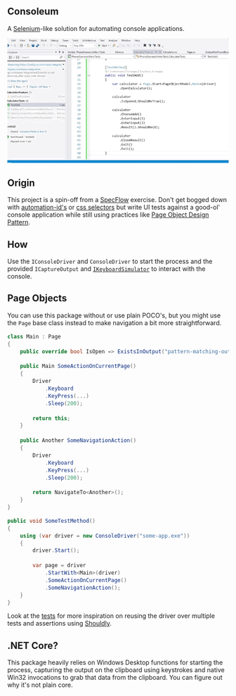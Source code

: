 ## Consoleum

A [Selenium](http://www.seleniumhq.org/)-like solution for automating console applications.

![action](action.gif?raw=true)

## Origin

This project is a spin-off from a [SpecFlow](http://specflow.org/) exercise. Don't get bogged down with [automation-id's](https://docs.microsoft.com/en-us/dotnet/framework/ui-automation/use-the-automationid-property) or [css selectors](https://www.w3schools.com/cssref/css_selectors.asp) but write UI tests against a good-ol' console application while still using practices like [Page Object Design Pattern](http://www.seleniumhq.org/docs/06_test_design_considerations.jsp#page-object-design-pattern).

## How

Use the `IConsoleDriver` and `ConsoleDriver` to start the process and the provided `ICaptureOutput` and [`IKeyboardSimulator`](https://github.com/michaelnoonan/inputsimulator) to interact with the console.

## Page Objects

You can use this package without or use plain POCO's, but you might use the `Page` base class instead to make navigation a bit more straightforward.

```cs
class Main : Page
{
    public override bool IsOpen => ExistsInOutput("pattern-matching-output-on-this-page");

    public Main SomeActionOnCurrentPage()
    {
        Driver
            .Keyboard
            .KeyPress(...)
            .Sleep(200);
        
        return this;
    }

    public Another SomeNavigationAction()
    {
        Driver
            .Keyboard
            .KeyPress(...)
            .Sleep(200);
        
        return NavigateTo<Another>();
    }
}
```

```cs
public void SomeTestMethod()
{
    using (var driver = new ConsoleDriver("some-app.exe"))
    {
        driver.Start();

        var page = driver
            .StartWith<Main>(driver)
            .SomeActionOnCurrentPage()
            .SomeNavigationAction();
    }
}
```

Look at the [tests](Consoleum.PageObjects.Tests) for more inspiration on reusing the driver over multiple tests and assertions using [Shouldly](https://www.nuget.org/packages/Shouldly/).

## .NET Core?

This package heavily relies on Windows Desktop functions for starting the process, capturing the output on the clipboard using keystrokes and native Win32 invocations to grab that data from the clipboard. You can figure out why it's not plain core.